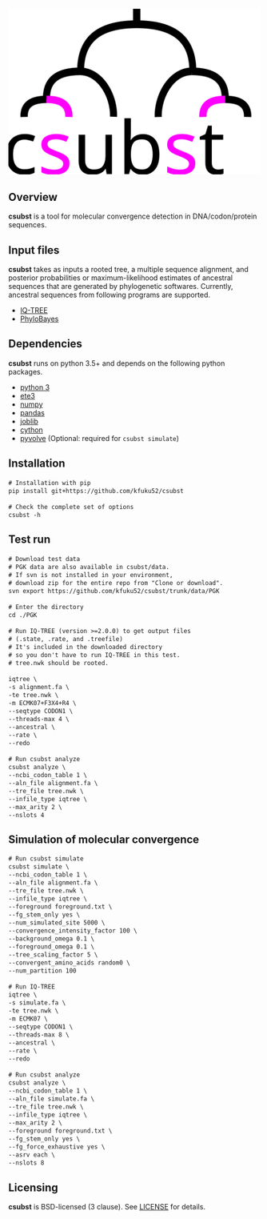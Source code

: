 ![](logo/logo_csubst.svg)

## Overview
**csubst** is a tool for molecular convergence detection in DNA/codon/protein sequences.

## Input files
**csubst** takes as inputs a rooted tree, a multiple sequence alignment, and posterior probabilities or maximum-likelihood estimates of ancestral sequences that are generated by phylogenetic softwares. Currently, ancestral sequences from following programs are supported.
* [IQ-TREE](http://www.iqtree.org/)
* [PhyloBayes](http://www.atgc-montpellier.fr/phylobayes/)

## Dependencies
**csubst** runs on python 3.5+ and depends on the following python packages.
* [python 3](https://www.python.org/)
* [ete3](https://github.com/etetoolkit/ete)
* [numpy](https://github.com/numpy/numpy)
* [pandas](https://github.com/pandas-dev/pandas)
* [joblib](https://github.com/joblib/joblib)
* [cython](https://cython.org/)
* [pyvolve](https://github.com/sjspielman/pyvolve) (Optional: required for `csubst simulate`)

## Installation
```
# Installation with pip
pip install git+https://github.com/kfuku52/csubst

# Check the complete set of options
csubst -h 
```

## Test run
```
# Download test data
# PGK data are also available in csubst/data.
# If svn is not installed in your environment, 
# download zip for the entire repo from "Clone or download". 
svn export https://github.com/kfuku52/csubst/trunk/data/PGK

# Enter the directory
cd ./PGK

# Run IQ-TREE (version >=2.0.0) to get output files 
# (.state, .rate, and .treefile)
# It's included in the downloaded directory 
# so you don't have to run IQ-TREE in this test.
# tree.nwk should be rooted.

iqtree \
-s alignment.fa \
-te tree.nwk \
-m ECMK07+F3X4+R4 \
--seqtype CODON1 \
--threads-max 4 \
--ancestral \
--rate \
--redo

# Run csubst analyze
csubst analyze \
--ncbi_codon_table 1 \
--aln_file alignment.fa \
--tre_file tree.nwk \
--infile_type iqtree \
--max_arity 2 \
--nslots 4
```
## Simulation of molecular convergence
```
# Run csubst simulate
csubst simulate \
--ncbi_codon_table 1 \
--aln_file alignment.fa \
--tre_file tree.nwk \
--infile_type iqtree \
--foreground foreground.txt \
--fg_stem_only yes \
--num_simulated_site 5000 \
--convergence_intensity_factor 100 \
--background_omega 0.1 \
--foreground_omega 0.1 \
--tree_scaling_factor 5 \
--convergent_amino_acids random0 \
--num_partition 100

# Run IQ-TREE
iqtree \
-s simulate.fa \
-te tree.nwk \
-m ECMK07 \
--seqtype CODON1 \
--threads-max 8 \
--ancestral \
--rate \
--redo

# Run csubst analyze
csubst analyze \
--ncbi_codon_table 1 \
--aln_file simulate.fa \
--tre_file tree.nwk \
--infile_type iqtree \
--max_arity 2 \
--foreground foreground.txt \
--fg_stem_only yes \
--fg_force_exhaustive yes \
--asrv each \
--nslots 8

```


## Licensing
**csubst** is BSD-licensed (3 clause). See [LICENSE](LICENSE) for details.